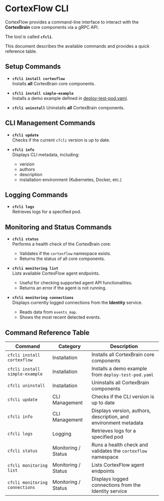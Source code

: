 # CortexFlow CLI

CortexFlow provides a command-line interface to interact with the **CortexBrain** core components via a gRPC API.  

The tool is called **`cfcli`**.  

This document describes the available commands and provides a quick reference table.


## Setup Commands

- **`cfcli install cortexflow`**  
  Installs **all** CortexBrain core components.  

- **`cfcli install simple-example`**  
  Installs a demo example defined in [deploy-test-pod.yaml](https://github.com/CortexFlow/CortexBrain/blob/main/core/src/testing/deploy-test-pod.yaml).  

- **`cfcli uninstall`** 
  Uninstalls **all** CortexBrain components.  


## CLI Management Commands

- **`cfcli update`**  
  Checks if the current `cfcli` version is up to date.  

- **`cfcli info`**  
  Displays CLI metadata, including:  
    - version  
    - authors  
    - description  
    - installation environment (Kubernetes, Docker, etc.)  


## Logging Commands

- **`cfcli logs`**  
  Retrieves logs for a specified pod.  


## Monitoring and Status Commands

- **`cfcli status`**  
  Performs a health check of the CortexBrain core:  
    - Validates if the `cortexflow` namespace exists.  
    - Returns the status of all core components.  

- **`cfcli monitoring list`**  
  Lists available CortexFlow agent endpoints.  
    - Useful for checking supported agent API functionalities.  
    - Returns an error if the agent is not running.  

- **`cfcli monitoring connections`**  
  Displays currently logged connections from the **Identity** service.  
    - Reads data from `events_map`.  
    - Shows the most recent detected events.  


## Command Reference Table

| Command                        | Category             | Description                                                                 |
|--------------------------------|----------------------|-----------------------------------------------------------------------------|
| `cfcli install cortexflow`     | Installation         | Installs all CortexBrain core components                                    |
| `cfcli install simple-example` | Installation         | Installs a demo example from `deploy-test-pod.yaml`                         |
| `cfcli uninstall`              | Installation         | Uninstalls all CortexBrain components                                       |
| `cfcli update`                 | CLI Management       | Checks if the CLI version is up to date                                     |
| `cfcli info`                   | CLI Management       | Displays version, authors, description, and environment metadata            |
| `cfcli logs`                   | Logging              | Retrieves logs for a specified pod                                          |
| `cfcli status`                 | Monitoring / Status  | Runs a health check and validates the `cortexflow` namespace                |
| `cfcli monitoring list`        | Monitoring / Status  | Lists CortexFlow agent endpoints                                            |
| `cfcli monitoring connections` | Monitoring / Status  | Displays logged connections from the Identity service                       |
